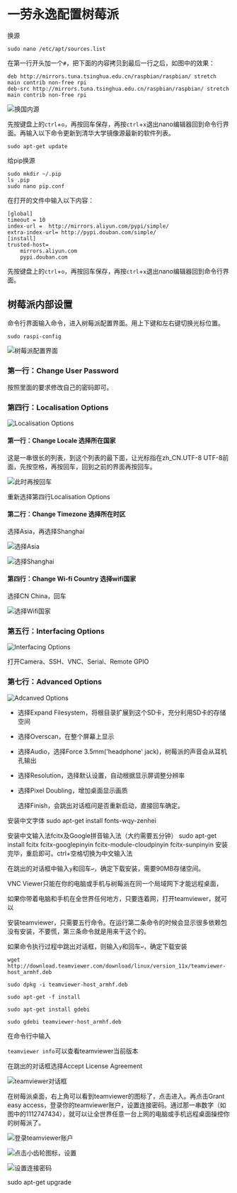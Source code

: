 # 一劳永逸配置树莓派



换源

```shell
sudo nano /etc/apt/sources.list
```

在第一行开头加一个`#`，把下面的内容拷贝到最后一行之后，如图中的效果：

```shell
deb http://mirrors.tuna.tsinghua.edu.cn/raspbian/raspbian/ stretch main contrib non-free rpi
deb-src http://mirrors.tuna.tsinghua.edu.cn/raspbian/raspbian/ stretch main contrib non-free rpi
```

![换国内源](https://upload-images.jianshu.io/upload_images/13714448-6e15c90b0aa7acb5.png?imageMogr2/auto-orient/strip%7CimageView2/2/w/1240)

先按键盘上的`ctrl`+`o`，再按回车保存，再按`ctrl`+`x`退出nano编辑器回到命令行界面。再输入以下命令更新到清华大学镜像源最新的软件列表。

```shell
sudo apt-get update 
```



给pip换源

```shell
sudo mkdir ~/.pip
ls .pip
sudo nano pip.conf
```

在打开的文件中输入以下内容：

```shell
[global]
timeout = 10
index-url =  http://mirrors.aliyun.com/pypi/simple/
extra-index-url= http://pypi.douban.com/simple/
[install]
trusted-host=
    mirrors.aliyun.com
    pypi.douban.com
```

先按键盘上的`ctrl`+`o`，再按回车保存，再按`ctrl`+`x`退出nano编辑器回到命令行界面。



## 树莓派内部设置

命令行界面输入命令，进入树莓派配置界面。用上下键和左右键切换光标位置。

```shell
sudo raspi-config
```

![树莓派配置界面](https://upload-images.jianshu.io/upload_images/13714448-59742b839ab0c666.png?imageMogr2/auto-orient/strip%7CimageView2/2/w/1240)

### 第一行：Change User Password

按照里面的要求修改自己的密码即可。

### 第四行：Localisation Options

![Localisation Options](https://upload-images.jianshu.io/upload_images/13714448-b48ae582572cdfdf.png?imageMogr2/auto-orient/strip%7CimageView2/2/w/1240)

#### 第一行：Change Locale 选择所在国家

这是一串很长的列表，到这个列表的最下面，让光标指在zh_CN.UTF-8 UTF-8前面，先按空格，再按回车，回到之前的界面再按回车。

![此时再按回车](https://upload-images.jianshu.io/upload_images/13714448-b1dbcf02b13931d0.png?imageMogr2/auto-orient/strip%7CimageView2/2/w/1240)

重新选择第四行Localisation Options

#### 第二行：Change Timezone 选择所在时区

选择Asia，再选择Shanghai

![选择Asia](https://upload-images.jianshu.io/upload_images/13714448-04ab876253408fc5.png?imageMogr2/auto-orient/strip%7CimageView2/2/w/1240)

![选择Shanghai](https://upload-images.jianshu.io/upload_images/13714448-53862520982039df.png?imageMogr2/auto-orient/strip%7CimageView2/2/w/1240)



#### 第四行：Change Wi-fi Country 选择wifi国家

选择CN China，回车

![选择Wifi国家](https://upload-images.jianshu.io/upload_images/13714448-3f99f1c817ce7396.png?imageMogr2/auto-orient/strip%7CimageView2/2/w/1240)



### 第五行：Interfacing Options

![Interfacing Options](https://upload-images.jianshu.io/upload_images/13714448-e4c334e40682f5c2.png?imageMogr2/auto-orient/strip%7CimageView2/2/w/1240)

打开Camera、SSH、VNC、Serial、Remote GPIO

### 第七行：Advanced Options

![Adcanved Options](https://upload-images.jianshu.io/upload_images/13714448-1d3bb4659426dce8.png?imageMogr2/auto-orient/strip%7CimageView2/2/w/1240)

- 选择Expand Filesystem，将根目录扩展到这个SD卡，充分利用SD卡的存储空间

- 选择Overscan，在整个屏幕上显示

- 选择Audio，选择Force 3.5mm('headphone' jack)，树莓派的声音会从耳机孔输出

- 选择Resolution，选择默认设置，自动根据显示屏调整分辨率

- 选择Pixel Doubling，增加桌面显示画质

  选择Finish，会跳出对话框问是否重新启动，直接回车确定。





安装中文字体
sudo apt-get install fonts-wqy-zenhei



安装中文输入法fcitx及Google拼音输入法（大约需要五分钟）
sudo apt-get install fcitx fcitx-googlepinyin fcitx-module-cloudpinyin fcitx-sunpinyin
安装完毕，重启即可。ctrl+空格切换为中文输入法

在跳出的对话框中输入`y`和回车`↩`，确定下载安装，需要90MB存储空间。





VNC Viewer只能在你的电脑或手机与树莓派在同一个局域网下才能远程桌面，

如果你带着电脑和手机在全世界任何地方，只要连着网，打开teamviewer，就可以

安装teamviewer，只需要五行命令。在运行第二条命令的时候会显示很多依赖包没有安装，不要慌，第三条命令就是用来干这个的。

如果命令执行过程中跳出对话框，则输入`y`和回车`↩`，确定下载安装

```shell
wget http://download.teamviewer.com/download/linux/version_11x/teamviewer-host_armhf.deb

sudo dpkg -i teamviewer-host_armhf.deb

sudo apt-get -f install

sudo apt-get install gdebi

sudo gdebi teamviewer-host_armhf.deb
```





在命令行中输入

`teamviewer info`可以查看teamviewer当前版本

在跳出的对话框选择Accept License Agreement

![teamviewer对话框](https://upload-images.jianshu.io/upload_images/13714448-2bd262010506fd1d.png?imageMogr2/auto-orient/strip%7CimageView2/2/w/1240)



在树莓派桌面，右上角可以看到teamviewer的图标了，点击进入。再点击Grant easy access，登录你的teamviewer账户，设置连接密码。通过那一串数字（如图中的1112747434），就可以让全世界任意一台上网的电脑或手机远程桌面操控你的树莓派了。

![登录teamviewer账户](https://upload-images.jianshu.io/upload_images/13714448-2830f9965d4f0ce1.png?imageMogr2/auto-orient/strip%7CimageView2/2/w/1240)

![点击小齿轮图标，设置](https://upload-images.jianshu.io/upload_images/13714448-d5d8b43ba0bf11b9.png?imageMogr2/auto-orient/strip%7CimageView2/2/w/1240)

![设置连接密码](https://upload-images.jianshu.io/upload_images/13714448-3dbed8171117ba60.png?imageMogr2/auto-orient/strip%7CimageView2/2/w/1240)



sudo apt-get upgrade 
